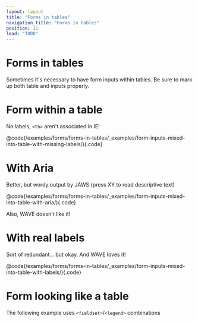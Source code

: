 ```yaml
---
layout: layout
title: "Forms in tables"
navigation_title: "Forms in tables"
position: 11
lead: "TODO"
---
```


# Forms in tables

Sometimes it's necessary to have form inputs within tables. Be sure to mark up both table and inputs properly.

# Form within a table

No labels, `<th>` aren't associated in IE!

@code(/examples/forms/forms-in-tables/_examples/form-inputs-mixed-into-table-with-missing-labels/){.code}

# With Aria

Better, but wordy output by JAWS (press XY to read descriptive text)

@code(/examples/forms/forms-in-tables/_examples/form-inputs-mixed-into-table-with-aria/){.code}

Also, WAVE doesn't like it!

# With real labels

Sort of redundant... but okay. And WAVE loves it!

@code(/examples/forms/forms-in-tables/_examples/form-inputs-mixed-into-table-with-labels/){.code}

# Form looking like a table

The following example uses `<fieldset>`/`<legend>` combinations